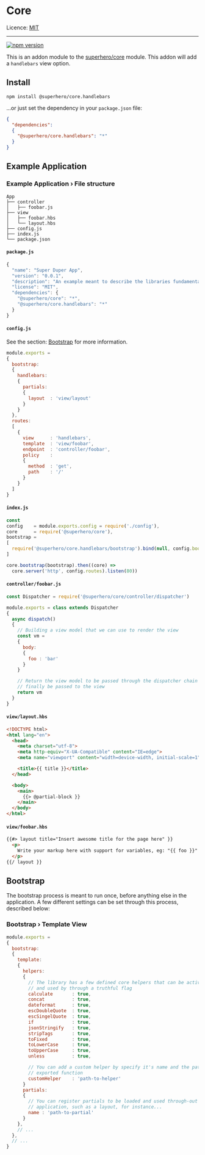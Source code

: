 # Core

Licence: [MIT](https://opensource.org/licenses/MIT)

---

[![npm version](https://badge.fury.io/js/%40superhero%2Fcore.handlebars.svg)](https://badge.fury.io/js/%40superhero%2Fcore.handlebars)

This is an addon module to the [superhero/core](https://github.com/superhero/js.core) module. This addon will add a `handlebars` view option.

## Install

`npm install @superhero/core.handlebars`

...or just set the dependency in your `package.json` file:

```json
{
  "dependencies":
  {
    "@superhero/core.handlebars": "*"
  }
}
```

## Example Application

### Example Application › File structure

```
App
├── controller
│   ├── foobar.js
├── view
│   ├── foobar.hbs
│   └── layout.hbs
├── config.js
├── index.js
└── package.json
```

#### `package.js`

```js
{
  "name": "Super Duper App",
  "version": "0.0.1",
  "description": "An example meant to describe the libraries fundamentals",
  "license": "MIT",
  "dependencies": {
    "@superhero/core": "*",
    "@superhero/core.handlebars": "*"
  }
}

```

#### `config.js`

See the section: [Bootstrap](#bootstrap) for more information.

```js
module.exports =
{
  bootstrap:
  {
    handlebars:
    {
      partials:
      {
        layout  : 'view/layout'
      }
    }
  },
  routes:
  [
    {
      view      : 'handlebars',
      template  : 'view/foobar',
      endpoint  : 'controller/foobar',
      policy    :
      {
        method  : 'get',
        path    : '/'
      }
    }
  ]
}
```

#### `index.js`

```js
const
config    = module.exports.config = require('./config'),
core      = require('@superhero/core'),
bootstrap =
[
  require('@superhero/core.handlebars/bootstrap').bind(null, config.bootstrap.handlebars)
]

core.bootstrap(bootstrap).then((core) =>
  core.server('http', config.routes).listen(80))
```

#### `controller/foobar.js`

```js
const Dispatcher = require('@superhero/core/controller/dispatcher')

module.exports = class extends Dispatcher
{
  async dispatch()
  {
    // Building a view model that we can use to render the view
    const vm =
    {
      body:
      {
        foo : 'bar'
      }
    }

    // Return the view model to be passed through the dispatcher chain to
    // finally be passed to the view
    return vm
  }
}
```

#### `view/layout.hbs`

```html
<!DOCTYPE html>
<html lang="en">
  <head>
    <meta charset="utf-8">
    <meta http-equiv="X-UA-Compatible" content="IE=edge">
    <meta name="viewport" content="width=device-width, initial-scale=1">

    <title>{{ title }}</title>
  </head>

  <body>
    <main>
      {{> @partial-block }}
    </main>
  </body>
</html>
```

#### `view/foobar.hbs`

```html
{{#> layout title="Insert awesome title for the page here" }}
  <p>
    Write your markup here with support for variables, eg: "{{ foo }}"
  </p>
{{/ layout }}
```

## Bootstrap

The bootstrap process is meant to run once, before anything else in the application.
A few different settings can be set through this process, described below:

### Bootstrap › Template View

```js
module.exports =
{
  bootstrap:
  {
    template:
    {
      helpers:
      {
        // The library has a few defined core helpers that can be activated
        // and used by through a truthful flag
        calculate       : true,
        concat          : true,
        dateformat      : true,
        escDoubleQuote  : true,
        escSingelQuote  : true,
        if              : true,
        jsonStringify   : true,
        stripTags       : true,
        toFixed         : true,
        toLowerCase     : true,
        toUpperCase     : true,
        unless          : true,

        // You can add a custom helper by specify it's name and the path to the
        // exported function
        customHelper    : 'path-to-helper'
      }
      partials:
      {
        // You can register partials to be loaded and used through-out the
        // application, such as a layout, for instance...
        name : 'path-to-partial'
      }
    },
    // ...
  },
  // ...
}
```

